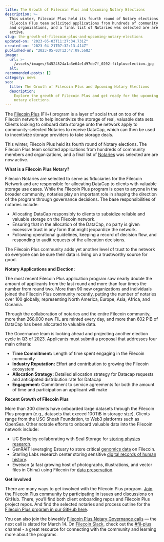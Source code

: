 ```yaml
---
title: The Growth of Filecoin Plus and Upcoming Notary Elections
description: >-
  This winter, Filecoin Plus held its fourth round of Notary elections. The
  Filecoin Plus team solicited applications from hundreds of community members
  and organizations, and a final list of Notaries was selected are are now
  active.
slug: the-growth-of-filecoin-plus-and-upcoming-notary-elections
updated-on: "2023-05-03T11:27:34.731Z"
created-on: "2023-04-21T07:32:13.414Z"
published-on: "2023-05-03T12:47:09.568Z"
image:
  url: >-
    /assets/images/64524524a1a3e64e1d97de7f_0202-filpluselection.jpg
  alt:
recommended-posts: []
category: news
seo:
  title: The Growth of Filecoin Plus and Upcoming Notary Elections
  description:
    Explore the growth of Filecoin Plus and get ready for the upcoming
    notary elections.
---
```


The [Filecoin Plus](https://fil.org/governance/#fil-plus) (Fil+) program is a layer of social trust on top of the Filecoin network to help incentivize the storage of real, valuable data sets. Clients looking to onboard data storage onto the network apply to community-selected Notaries to receive DataCap, which can then be used to incentivize storage providers to take storage deals.

This winter, Filecoin Plus held its fourth round of Notary elections. The Filecoin Plus team solicited applications from hundreds of community members and organizations, and a final list of [Notaries](https://github.com/filecoin-project/notary-governance/tree/main/notaries) was selected are are now active.

**What is a Filecoin Plus Notary?**

Filecoin Notaries are selected to serve as fiduciaries for the Filecoin Network and are responsible for allocating DataCap to clients with valuable storage use cases. While the Filecoin Plus program is open to anyone in the broader community, notaries play an important role in shaping the direction of the program through governance decisions. The base responsibilities of notaries include:

- Allocating DataCap responsibly to clients to subsidize reliable and valuable storage on the Filecoin network.
- Ensuring that in the allocation of the DataCap, no party is given excessive trust in any form that might jeopardize the network.
- Following operational guidelines, keeping a record of decision flow, and responding to audit requests of the allocation decisions.

The Filecoin Plus community adds yet another level of trust to the network so everyone can be sure their data is living on a trustworthy source for good.

**Notary Applications and Election:**

The most recent Filecoin Plus application program saw nearly double the amount of applicants from the last round and more than four times the number from round two. More than 90 new organizations and individuals joined the Filecoin Plus community recently, putting the number of notaries over 100 globally, representing North America, Europe, Asia, Africa, and Oceania.

Through the collaboration of notaries and the entire Filecoin community, more than 268,000 new FIL are minted every day, and more than 602 PiB of DataCap has been allocated to valuable data.

The Governance team is looking ahead and projecting another election cycle in Q3 of 2023. Applicants must submit a proposal that addresses four main criteria:

- **Time Commitment:** Length of time spent engaging in the Filecoin community
- **Industry Reputation:** Effort and contribution to growing the Filecoin ecosystem
- **Allocation Strategy:** Detailed allocation strategy for Datacap requests and anticipated distribution rate for Datacap
- **Engagement:** Commitment to service agreements for both the amount of time and participation an applicant will make

**Recent Growth of Filecoin Plus**

More than 300 clients have onboarded large datasets through the Filecoin Plus program (e.g., datasets that exceed 100TiB in storage size). Clients range from the USC Shoah Foundation, to Web3 platforms such as OpenSea. Other notable efforts to onboard valuable data into the Filecoin network include:

- UC Berkeley collaborating with Seal Storage for [storing physics research](https://www.newswire.ca/news-releases/uc-berkeley-engages-seal-storage-web3-technology-to-advance-innovative-neutrino-physics-research-883282087.html).
- GenRAIT leveraging Estuary to store critical [genomics data](https://filecoinfoundation.medium.com/case-study-genrait-leverages-filecoin-network-for-greater-visibility-access-and-storage-of-1d56897a2d73) on Filecoin.
- Starling Labs research center storing sensitive [digital records of human history](https://medium.com/@FFDWeb/announcing-the-starling-lab-4f1ce0204f07).
- Eweison (a fast growing host of photographs, illustrations, and vector files in China) using Filecoin for [data preservation](https://filecoinfoundation.medium.com/storage-company-ewesion-leverages-filecoin-network-for-data-preservation-e36cecc84e0e).

**Get Involved**

There are many ways to get involved with the Filecoin Plus program. [Join the Filecoin Plus community](https://github.com/filecoin-project/filecoin-plus-client-onboarding) by participating in issues and discussions on GitHub. There, you’ll find both client onboarding repos and Filecoin Plus project repos. And find the selected notaries and process outline for the [Filecoin Plus program in our GitHub here](https://github.com/filecoin-project/notary-governance/tree/main/notaries).

You can also join the biweekly [Filecoin Plus Notary Governance calls](https://calendar.google.com/calendar/u/0/embed?src=c_k1gkfoom17g0j8c6bam6uf43j0@group.calendar.google.com&ctz=America/Los_Angeles) — the next call is slated for March 14. On [Filecoin Slack](https://filecoin.slack.com/), check out the [#fil-plus](https://filecoinproject.slack.com/archives/C01DLAPKDGX) channel - a great resource for connecting with the community and learning more about the programs.
